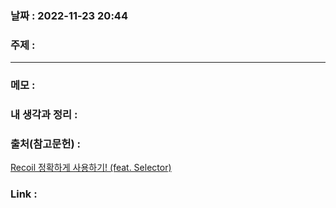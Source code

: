 ### 날짜 : 2022-11-23 20:44
### 주제 : 

---- 

### 메모 : 



### 내 생각과 정리 : 


### 출처(참고문헌) : 
[Recoil 정확하게 사용하기! (feat. Selector)](https://tech.osci.kr/2022/09/02/recoil-selector/)

### Link : 
